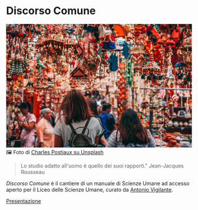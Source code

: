 <title>Discorso Comune</title>

# Discorso Comune

![](immagini/charles-postiaux-efkSReIxQAw-unsplash.jpg)
🖼️ Foto di [Charles Postiaux su Unsplash](https://unsplash.com/it/@charlespostiaux)

> Lo studio adatto all'uomo è quello dei suoi rapporti." Jean-Jacques Rousseau

_Discorso Comune_ è il cantiere di un manuale di Scienze Umane ad accesso aperto per il Liceo delle Scienze Umane, curato da [Antonio Vigilante](autore.md).

[Presentazione](presentazione.md)








